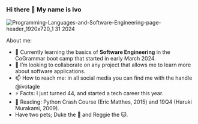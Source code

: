 ### Hi there 👋 My name is Ivo

<!--
**ivotagle/ivotagle** is a ✨ _special_ ✨ repository because its `README.md` (this file) appears on your GitHub profile.-->
![Programming-Languages-and-Software-Engineering-page-header_1920x720_1 31 2024](https://github.com/ivotagle/ivotagle/assets/39294586/d513069f-e44d-4d7b-ab4b-90b9ad8e4227)



About me:
- 🤖 Currently learning the basics of **Software Engineering** in the CoGrammar boot camp that started in early March 2024.
- 👯 I’m looking to collaborate on any project that allows me to learn more about software applications.
- 📫 How to reach me: in all social media you can find me with the handle @ivotagle
- ⚡ Facts: I just turned 44, and started a tech career this year.
- 📖	 Reading: Python Crash Course (Eric Matthes, 2015) and 19Q4 (Haruki Murakami, 2009).
- Have two pets; Duke the 🐶 and Reggie the 🐱.
